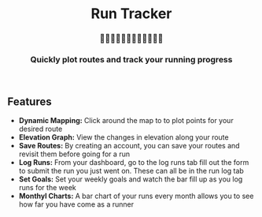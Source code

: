 <h1 align="center">Run Tracker</h1>
<div align="center">
  <h3>🏃‍🏃🏃‍🏃🏃‍🏃🏃‍🏃🏃‍🏃🏃‍🏃</h3>
</div>
<div align="center">
  <h3>Quickly plot routes and track your running progress</h3>
</div>

<br />

## Features
- __Dynamic Mapping:__ Click around the map to to plot points for your desired route
- __Elevation Graph:__ View the changes in elevation along your route
- __Save Routes:__ By creating an account, you can save your routes and revisit them before going for a run
- __Log Runs:__ From your dashboard, go to the log runs tab fill out the form to submit the run you just went on. These can all be in the run log tab
- __Set Goals:__ Set your weekly goals and watch the bar fill up as you log runs for the week
- __Monthyl Charts:__ A bar chart of your runs every month allows you to see how far you have come as a runner
